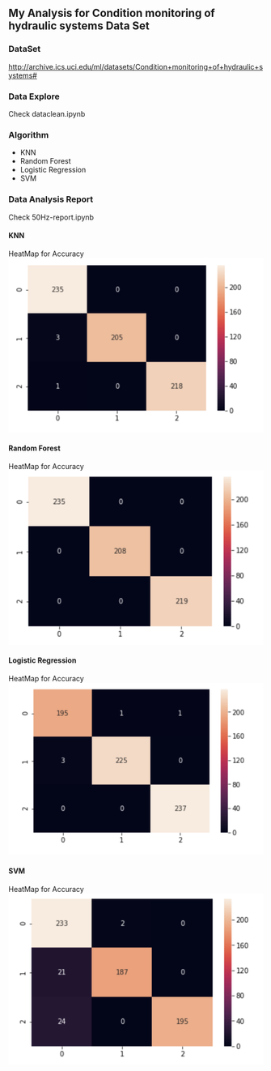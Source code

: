 ## My Analysis for Condition monitoring of hydraulic systems Data Set 

### DataSet 
<http://archive.ics.uci.edu/ml/datasets/Condition+monitoring+of+hydraulic+systems#>

### Data Explore
Check  dataclean.ipynb

### Algorithm
* KNN
* Random Forest
* Logistic Regression
* SVM

### Data Analysis Report
Check 50Hz-report.ipynb

#### KNN
HeatMap for Accuracy
![alt text](https://github.com/lynnnyn/Data-Analysis/blob/master/Condition%20monitoring%20of%20hydraulic%20systems/knn_heatmap.png)

#### Random Forest
HeatMap for Accuracy
![alt text](https://github.com/lynnnyn/Data-Analysis/blob/master/Condition%20monitoring%20of%20hydraulic%20systems/rf_heatmap.png)

#### Logistic Regression
HeatMap for Accuracy
![alt text](https://github.com/lynnnyn/Data-Analysis/blob/master/Condition%20monitoring%20of%20hydraulic%20systems/Logistic%20Regression_hm.png)

#### SVM
HeatMap for Accuracy
![alt text](https://github.com/lynnnyn/Data-Analysis/blob/master/Condition%20monitoring%20of%20hydraulic%20systems/svm_hm.png)
